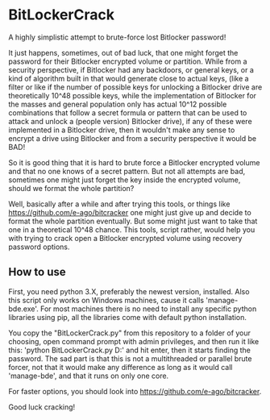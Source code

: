 # BitLockerCrack
A highly simplistic attempt to brute-force lost Bitlocker password!

It just happens, sometimes, out of bad luck, that one might forget the password for their Bitlocker encrypted volume or partition. While from a security perspective, if Bitlocker had any backdoors, or general keys, or a kind of algorithm built in that would generate close to actual keys, (like a filter or like if the number of possible keys for unlocking a Bitlocker drive are theoretically 10^48 possible keys, while the implementation of Bitlocker for the masses and general population only has actual 10^12 possible combinations that follow a secret formula or pattern that can be used to attack and unlock a (people version) Bitlocker drive), if any of these were implemented in a Bitlocker drive, then it wouldn't make any sense to encrypt a drive using Bitlocker and from a  security perspective it would be BAD!

So it is good thing that it is hard to brute force a Bitlocker encrypted volume and that no one knows of a secret pattern. But not all attempts are bad, sometimes one might just forget the key inside the encrypted volume, should we format the whole partition?

Well, basically after a while and after trying this tools, or things like https://github.com/e-ago/bitcracker one might just give up and decide to format the whole partition eventually. But some might just want to take that one in a theoretical 10^48 chance. This tools, script rather, would help you with trying to crack open a Bitlocker encrypted volume using recovery password options.

## How to use

First, you need python 3.X, preferably the newest version, installed. Also this script only works on Windows machines, cause it calls 'manage-bde.exe'. For most machines there is no need to install any specific python libraries using pip, all the libraries come with default python installation.

You copy the "BitLockerCrack.py" from this repository to a folder of your choosing, open command prompt with admin privileges, and then run it like this: 'python BitLockerCrack.py D:' and hit enter, then it starts finding the password.
The sad part is that this is not a multithreaded or parallel brute forcer, not that it would make any difference as long as it would call 'manage-bde', and that it runs on only one core.

For faster options, you should look into https://github.com/e-ago/bitcracker.

Good luck cracking!
